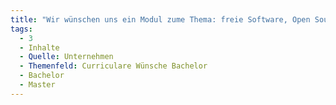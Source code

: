```yaml
---
title: "Wir wünschen uns ein Modul zume Thema: freie Software, Open Source"
tags:
  - 3
  - Inhalte
  - Quelle: Unternehmen
  - Themenfeld: Curriculare Wünsche Bachelor
  - Bachelor
  - Master
---
```


